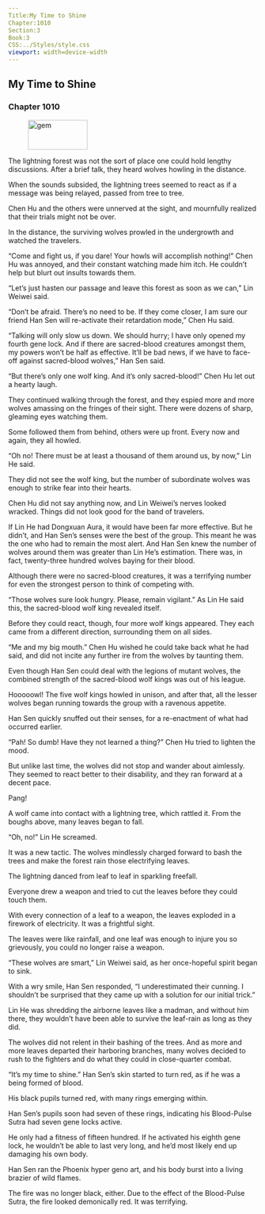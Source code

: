 ```yaml
---
Title:My Time to Shine 
Chapter:1010 
Section:3 
Book:3 
CSS:../Styles/style.css 
viewport: width=device-width
---
```

  
## My Time to Shine
### Chapter 1010
  
<figure>
	<img src="../Images/gem.gif" alt="gem" id="gem" width="120" height="60" />
</figure>
  

  
The lightning forest was not the sort of place one could hold lengthy discussions. After a brief talk, they heard wolves howling in the distance.

When the sounds subsided, the lightning trees seemed to react as if a message was being relayed, passed from tree to tree.

Chen Hu and the others were unnerved at the sight, and mournfully realized that their trials might not be over.

In the distance, the surviving wolves prowled in the undergrowth and watched the travelers.

“Come and fight us, if you dare! Your howls will accomplish nothing!” Chen Hu was annoyed, and their constant watching made him itch. He couldn’t help but blurt out insults towards them.

“Let’s just hasten our passage and leave this forest as soon as we can,” Lin Weiwei said.

“Don’t be afraid. There’s no need to be. If they come closer, I am sure our friend Han Sen will re-activate their retardation mode,” Chen Hu said.

“Talking will only slow us down. We should hurry; I have only opened my fourth gene lock. And if there are sacred-blood creatures amongst them, my powers won’t be half as effective. It’ll be bad news, if we have to face-off against sacred-blood wolves,” Han Sen said.

“But there’s only one wolf king. And it’s only sacred-blood!” Chen Hu let out a hearty laugh.

They continued walking through the forest, and they espied more and more wolves amassing on the fringes of their sight. There were dozens of sharp, gleaming eyes watching them.

Some followed them from behind, others were up front. Every now and again, they all howled.

“Oh no! There must be at least a thousand of them around us, by now,” Lin He said.

They did not see the wolf king, but the number of subordinate wolves was enough to strike fear into their hearts.

Chen Hu did not say anything now, and Lin Weiwei’s nerves looked wracked. Things did not look good for the band of travelers.

If Lin He had Dongxuan Aura, it would have been far more effective. But he didn’t, and Han Sen’s senses were the best of the group. This meant he was the one who had to remain the most alert. And Han Sen knew the number of wolves around them was greater than Lin He’s estimation. There was, in fact, twenty-three hundred wolves baying for their blood.

Although there were no sacred-blood creatures, it was a terrifying number for even the strongest person to think of competing with.

“Those wolves sure look hungry. Please, remain vigilant.” As Lin He said this, the sacred-blood wolf king revealed itself.

Before they could react, though, four more wolf kings appeared. They each came from a different direction, surrounding them on all sides.

“Me and my big mouth.” Chen Hu wished he could take back what he had said, and did not incite any further ire from the wolves by taunting them.

Even though Han Sen could deal with the legions of mutant wolves, the combined strength of the sacred-blood wolf kings was out of his league.

Hooooowl! The five wolf kings howled in unison, and after that, all the lesser wolves began running towards the group with a ravenous appetite.

Han Sen quickly snuffed out their senses, for a re-enactment of what had occurred earlier.

“Pah! So dumb! Have they not learned a thing?” Chen Hu tried to lighten the mood.

But unlike last time, the wolves did not stop and wander about aimlessly. They seemed to react better to their disability, and they ran forward at a decent pace.

Pang!

A wolf came into contact with a lightning tree, which rattled it. From the boughs above, many leaves began to fall.

“Oh, no!” Lin He screamed.

It was a new tactic. The wolves mindlessly charged forward to bash the trees and make the forest rain those electrifying leaves.

The lightning danced from leaf to leaf in sparkling freefall.

Everyone drew a weapon and tried to cut the leaves before they could touch them.

With every connection of a leaf to a weapon, the leaves exploded in a firework of electricity. It was a frightful sight.

The leaves were like rainfall, and one leaf was enough to injure you so grievously, you could no longer raise a weapon.

“These wolves are smart,” Lin Weiwei said, as her once-hopeful spirit began to sink.

With a wry smile, Han Sen responded, “I underestimated their cunning. I shouldn’t be surprised that they came up with a solution for our initial trick.”

Lin He was shredding the airborne leaves like a madman, and without him there, they wouldn’t have been able to survive the leaf-rain as long as they did.

The wolves did not relent in their bashing of the trees. And as more and more leaves departed their harboring branches, many wolves decided to rush to the fighters and do what they could in close-quarter combat.

“It’s my time to shine.” Han Sen’s skin started to turn red, as if he was a being formed of blood.

His black pupils turned red, with many rings emerging within.

Han Sen’s pupils soon had seven of these rings, indicating his Blood-Pulse Sutra had seven gene locks active.

He only had a fitness of fifteen hundred. If he activated his eighth gene lock, he wouldn’t be able to last very long, and he’d most likely end up damaging his own body.

Han Sen ran the Phoenix hyper geno art, and his body burst into a living brazier of wild flames.

The fire was no longer black, either. Due to the effect of the Blood-Pulse Sutra, the fire looked demonically red. It was terrifying.